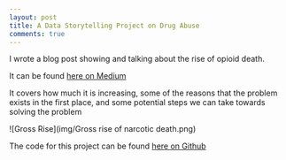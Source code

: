 ```yaml
---
layout: post
title: A Data Storytelling Project on Drug Abuse
comments: true
---
```


I wrote a blog post showing and talking about the rise of opioid death. 

It can be found [here on Medium](https://medium.com/@ethan.skamarock/will-there-ever-be-change-to-this-epidemic-3c4ae69a30ba/ "Medium Blog Post")

It covers how much it is increasing, some of the reasons that the problem exists in the first place, 
and some potential steps we can take towards solving the problem

![Gross Rise](img/Gross rise of narcotic death.png)

The code for this project can be found [here on Github](https://github.com/Phatdeluxe/Portfolio-Projects/blob/master/Portfolio_project_OD_deaths.ipynb/ "Github OD Death Project")
